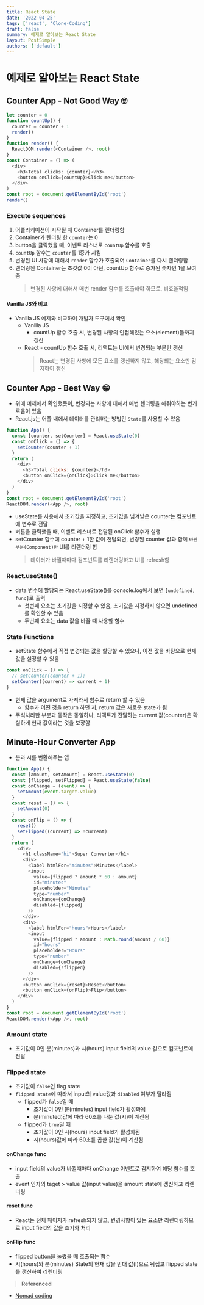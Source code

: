 ```yaml
---
title: React State
date: '2022-04-25'
tags: ['react', 'Clone-Coding']
draft: false
summary: 예제로 알아보는 React State
layout: PostSimple
authors: ['default']
---
```


# 예제로 알아보는 React State

## Counter App - Not Good Way 🙄

```javascript
let counter = 0
function countUp() {
  counter = counter + 1
  render()
}
function render() {
  ReactDOM.render(<Container />, root)
}
const Container = () => (
  <div>
    <h3>Total clicks: {counter}</h3>
    <button onClick={countUp}>Click me</button>
  </div>
)
const root = document.getElementById('root')
render()
```

### Execute sequences

1. 어플리케이션이 시작될 때 Container를 렌더링함
2. Container가 렌더링 한 `counter`는 0
3. button을 클릭했을 때, 이벤트 리스너로 `countUp` 함수를 호출
4. `countUp` 함수는 `counter`를 1증가 시킴
5. 변경된 UI 사항에 대해서 `render` 함수가 호출되어 `Container`를 다시 렌더링함
6. 렌더링된 Container는 초깃값 0이 아닌, countUp 함수로 증가된 숫자인 1을 보여줌
   > 변경된 사항에 대해서 매번 render 함수를 호출해야 하므로, 비효율적임

#### Vanilla JS와 비교

- Vanilla JS 예제와 비교하여 개발자 도구에서 확인
  - Vanilla JS
    - countUp 함수 호출 시, 변경된 사항의 인접해있는 요소(element)들까지 갱신
  - React - countUp 함수 호출 시, 리액트는 UI에서 변경되는 부분만 갱신
    > React는 변경된 사항에 모든 요소를 갱신하지 않고, 해당되는 요소만 감지하여 갱신

## Counter App - Best Way 😁

- 위에 예제에서 확인했듯이, 변경되는 사항에 대해서 매번 렌더링을 해줘야하는 번거로움이 있음
- React.js는 어플 내에서 데이터를 관리하는 방법인 `State`를 사용할 수 있음

```javascript
function App() {
  const [counter, setCounter] = React.useState(0)
  const onClick = () => {
    setCounter(counter + 1)
  }
  return (
    <div>
      <h3>Total clicks: {counter}</h3>
      <button onClick={onClick}>Click me</button>
    </div>
  )
}
const root = document.getElementById('root')
ReactDOM.render(<App />, root)
```

- useState를 사용해서 초기값을 지정하고, 초기값을 넘겨받은 counter는 컴포넌트에 변수로 전달
- 버튼을 클릭했을 때, 이벤트 리스너로 전달된 onClick 함수가 실행
- setCounter 함수에 counter + 1한 값이 전달되면, 변경된 counter 값과 함께 `바뀐 부분(Component)만` UI를 리렌더링 함
  > 데이터가 바뀔때마다 컴포넌트를 리렌더링하고 UI를 refresh함

### React.useState()

- data 변수에 할당되는 React.useState()를 console.log에서 보면 `[undefined, func]`로 출력
  - 첫번째 요소는 초기값을 지정할 수 있음, 초기값을 지정하지 않으면 undefined를 확인할 수 있음
  - 두번째 요소는 data 값을 바꿀 때 사용할 함수

### State Functions

- setState 함수에서 직접 변경되는 값을 할당할 수 있으나, 이전 값을 바탕으로 현재 값을 설정할 수 있음

```javascript
const onClick = () => {
  // setCounter(counter + 1);
  setCounter((current) => current + 1)
}
```

- 현재 값을 argument로 가져와서 함수로 return 할 수 있음
  - 함수가 어떤 것을 return 하던 지, return 값은 새로운 state가 됨
- 주석처리한 부분과 동작은 동일하나, 리액트가 전달하는 current 값(counter)은 확실하게 현재 값이라는 것을 보장함

## Minute-Hour Converter App

- 분과 시를 변환해주는 앱

```javascript
function App() {
  const [amount, setAmount] = React.useState(0)
  const [flipped, setFlipped] = React.useState(false)
  const onChange = (event) => {
    setAmount(event.target.value)
  }
  const reset = () => {
    setAmount(0)
  }
  const onFlip = () => {
    reset()
    setFlipped((current) => !current)
  }
  return (
    <div>
      <h1 className="hi">Super Converter</h1>
      <div>
        <label htmlFor="minutes">Minutes</label>
        <input
          value={flipped ? amount * 60 : amount}
          id="minutes"
          placeholder="Minutes"
          type="number"
          onChange={onChange}
          disabled={flipped}
        />
      </div>
      <div>
        <label htmlFor="hours">Hours</label>
        <input
          value={flipped ? amount : Math.round(amount / 60)}
          id="hours"
          placeholder="Hours"
          type="number"
          onChange={onChange}
          disabled={!flipped}
        />
      </div>
      <button onClick={reset}>Reset</button>
      <button onClick={onFlip}>Flip</button>
    </div>
  )
}
const root = document.getElementById('root')
ReactDOM.render(<App />, root)
```

### Amount state

- 초기값이 0인 분(minutes)과 시(hours) input field의 value 값으로 컴포넌트에 전달

### Flipped state

- 초기값이 `false`인 flag state
- `flipped state`에 따라서 input의 value값과 `disabled` 여부가 달라짐
  - flipped가 `false`일 때
    - 초기값이 0인 분(minutes) input field가 활성화됨
    - 분(minuted)값에 따라 60초를 나눈 값(시)이 계산됨
  - flipped가 `true`일 때
    - 초기값이 0인 시(hours) input field가 활성화됨
    - 시(hours)값에 따라 60초를 곱한 값(분)이 계산됨

#### onChange func

- input field의 value가 바뀔때마다 onChange 이벤트로 감지하여 해당 함수를 호출
- event 인자의 taget > value 값(input value)을 amount state에 갱신하고 리렌더링

#### reset func

- React는 전체 페이지가 refresh되지 않고, 변경사항이 있는 요소만 리렌더링하므로 input field의 값을 초기화 처리

#### onFlip func

- flipped button을 눌렀을 때 호출되는 함수
- 시(hours)와 분(minutes) State의 현재 값을 반대 값(!)으로 뒤집고 flipped state를 갱신하여 리렌더링

> **Referenced**

- [Nomad coding](https://nomadcoders.co/react-for-beginners)

